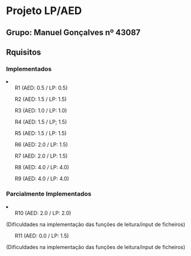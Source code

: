 <h1>Projeto LP/AED</h1>
<h2>Grupo: Manuel Gonçalves nº 43087</h2>

<h2>Rquisitos</h2>
<h3>Implementados</h3>
<li>
<ul>R1 (AED: 0.5 / LP: 0.5)</ul>
<ul>R2 (AED: 1.5 / LP: 1.5)</ul>
<ul>R3 (AED: 1.0 / LP: 1.0)</ul>
<ul>R4 (AED: 1.5 / LP; 1.5)</ul>
<ul>R5 (AED: 1.5 / LP: 1.5)</ul>
<ul>R6 (AED: 2.0 / LP: 1.5)</ul>
<ul>R7 (AED: 2.0 / LP: 1.5)</ul>
<ul>R8 (AED: 4.0 / LP: 4.0)</ul>
<ul>R9 (AED: 4.0 / LP: 4.0)</ul>
</li>

<h3>Parcialmente Implementados</h3>
<li>
<ul>R10 (AED: 2.0 / LP: 2.0)</ul>
<p>(Dificuldades na implementação das funções de leitura/input de ficheiros)</p>
<ul>R11 (AED: 0.0 / LP: 1.5)</ul>
<p>(Dificuldades na implementação das funções de leitura/input de ficheiros) </p>
</li>
